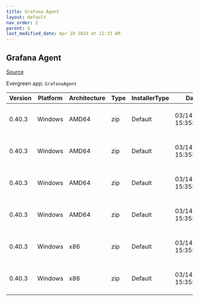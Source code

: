 ```yaml
---
title: Grafana Agent
layout: default
nav_order: 2
parent: G
last_modified_date: Apr 10 2024 at 12:33 AM
---
```


## Grafana Agent

[Source](https://grafana.com/docs/agent/)

Evergreen app: `GrafanaAgent`

| Version | Platform | Architecture | Type | InstallerType | Date                | Size     | URI                                                                                                                                                                                                    |
| ------- | -------- | ------------ | ---- | ------------- | ------------------- | -------- | ------------------------------------------------------------------------------------------------------------------------------------------------------------------------------------------------------ |
| 0.40.3  | Windows  | AMD64        | zip  | Default       | 03/14/2024 15:35:39 | 53592263 | [https://github.com/grafana/agent/releases/download/v0.40.3/grafana-agentctl-windows-amd64.exe.zip](https://github.com/grafana/agent/releases/download/v0.40.3/grafana-agentctl-windows-amd64.exe.zip) |
| 0.40.3  | Windows  | AMD64        | zip  | Default       | 03/14/2024 15:35:39 | 58918193 | [https://github.com/grafana/agent/releases/download/v0.40.3/grafana-agent-freebsd-amd64.zip](https://github.com/grafana/agent/releases/download/v0.40.3/grafana-agent-freebsd-amd64.zip)               |
| 0.40.3  | Windows  | AMD64        | zip  | Default       | 03/14/2024 15:35:39 | 60963595 | [https://github.com/grafana/agent/releases/download/v0.40.3/grafana-agent-windows-amd64.exe.zip](https://github.com/grafana/agent/releases/download/v0.40.3/grafana-agent-windows-amd64.exe.zip)       |
| 0.40.3  | Windows  | AMD64        | zip  | Default       | 03/14/2024 15:35:39 | 51718312 | [https://github.com/grafana/agent/releases/download/v0.40.3/grafana-agentctl-freebsd-amd64.zip](https://github.com/grafana/agent/releases/download/v0.40.3/grafana-agentctl-freebsd-amd64.zip)         |
| 0.40.3  | Windows  | x86          | zip  | Default       | 03/14/2024 15:35:39 | 59635266 | [https://github.com/grafana/agent/releases/download/v0.40.3/grafana-agent-installer.exe.zip](https://github.com/grafana/agent/releases/download/v0.40.3/grafana-agent-installer.exe.zip)               |
| 0.40.3  | Windows  | x86          | zip  | Default       | 03/14/2024 15:35:39 | 60375668 | [https://github.com/grafana/agent/releases/download/v0.40.3/grafana-agent-flow-installer.exe.zip](https://github.com/grafana/agent/releases/download/v0.40.3/grafana-agent-flow-installer.exe.zip)     |
